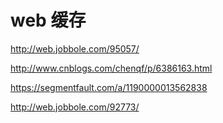# web 缓存

http://web.jobbole.com/95057/

http://www.cnblogs.com/chenqf/p/6386163.html

https://segmentfault.com/a/1190000013562838

http://web.jobbole.com/92773/